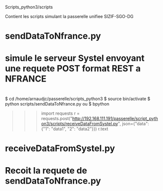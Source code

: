 Scripts_python3/scripts

Contient les scripts simulant la passerelle unifiee SIZIF-SGO-DG

# sendDataToNfrance.py 
# simule le serveur Systel envoyant une requete POST format REST a NFRANCE
#
$ cd /home/arnaudjc/passerelle/scripts_python3
$ source bin/activate
$ python scripts/sendDataToNfrance.py
ou
$ bpython
>>> import requests
>>> r = requests.post("http://192.168.111.191/passerelle/script_python3/scripts/receiveDataFromSystel.py", json={"data": {"1": "data1", "2": "data2"}})
>>> r.text

# receiveDataFromSystel.py
# Recoit la requete de sendDataToNfrance.py
#
